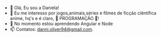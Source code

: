 - 👋 Olá, Eu sou a Daniela!
- 👀 Eu me interesso por jogos,animais,séries e filmes de ficção ciêntifica anime, hq's e é claro, 💞️ PROGRAMAÇÃO 💞️!
- 🌱 No momento estou aprendendo Angular e Node
- 📫 Contatos: danni.oliver94@gmail.com.

<!---
daniela-mo/daniela-mo is a ✨ special ✨ repository because its `README.md` (this file) appears on your GitHub profile.
You can click the Preview link to take a look at your changes.
--->
